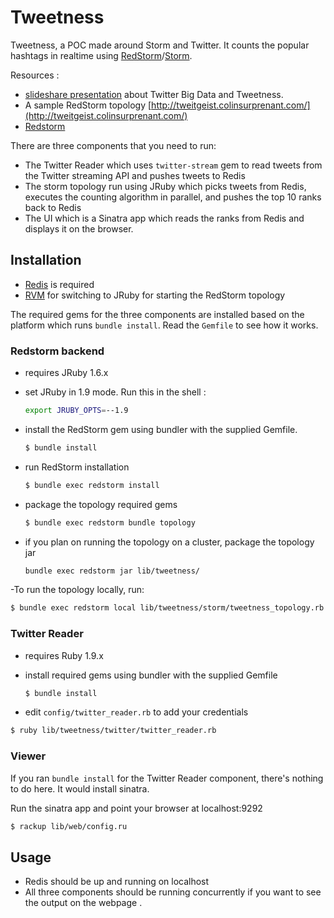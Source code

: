 # Tweetness

Tweetness, a POC made around Storm and Twitter. It counts the popular hashtags in realtime using [RedStorm](https://github.com/colinsurprenant/redstorm)/[Storm](https://github.com/nathanmarz/storm).

Resources :

- [slideshare presentation](http://www.slideshare.net/colinsurprenant/twitter-big-data) about Twitter Big Data and Tweetness.
- A sample RedStorm topology [http://tweitgeist.colinsurprenant.com/](http://tweitgeist.colinsurprenant.com/)
- [Redstorm](https://github.com/colinsurprenant/redstorm)

There are three components that you need to run:

- The Twitter Reader which uses `twitter-stream` gem to read tweets from the Twitter streaming API and pushes tweets to Redis
- The storm topology run using JRuby which picks tweets from Redis, executes the counting algorithm in parallel, and pushes the top 10 ranks back to Redis
- The UI which is a Sinatra app which reads the ranks from Redis and displays it on the browser.

## Installation

- [Redis](http://redis.io/) is required
- [RVM](http://rvm.io/) for switching to JRuby for starting the RedStorm topology

The required gems for the three components are installed based on the platform which runs `bundle install`. Read the
`Gemfile` to see how it works.

### Redstorm backend

- requires JRuby 1.6.x

- set JRuby in 1.9 mode. Run this in the shell :

  ``` sh
  export JRUBY_OPTS=--1.9
  ```

- install the RedStorm gem using bundler with the supplied Gemfile.

  ``` sh
  $ bundle install
  ```

- run RedStorm installation

  ``` sh
  $ bundle exec redstorm install
  ```

- package the topology required gems

  ``` sh
  $ bundle exec redstorm bundle topology
  ```

- if you plan on running the topology on a cluster, package the topology jar

  ``` sh
  bundle exec redstorm jar lib/tweetness/
  ```

-To run the topology locally, run:

``` sh
$ bundle exec redstorm local lib/tweetness/storm/tweetness_topology.rb
```

### Twitter Reader

- requires Ruby 1.9.x

- install required gems using bundler with the supplied Gemfile

  ``` sh
  $ bundle install
  ```
- edit `config/twitter_reader.rb` to add your credentials

``` sh
$ ruby lib/tweetness/twitter/twitter_reader.rb
```

### Viewer

If you ran `bundle install` for the Twitter Reader component, there's nothing to do here.
It would install sinatra.

Run the sinatra app and point your browser at localhost:9292
``` sh
$ rackup lib/web/config.ru
```


## Usage

- Redis should be up and running on localhost
- All three components should be running concurrently if you want to see the output on the webpage .
